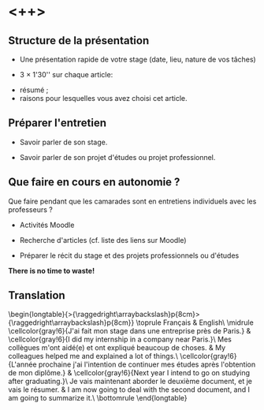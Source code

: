 # <++>



## Structure de la présentation

* Une présentation rapide de votre stage (date, lieu, nature de vos tâches)

* 3 $\times$ 1'30'' sur chaque article:
 - résumé ;
 - raisons pour lesquelles vous avez choisi cet article. 



## Préparer l'entretien

* Savoir parler de son stage.

* Savoir parler de son projet d'études ou projet professionnel.
 


## Que faire en cours en autonomie ?

Que faire pendant que les camarades sont en entretiens individuels avec les professeurs ?

* Activités Moodle

* Recherche d'articles (cf. liste des liens sur Moodle)

* Préparer le récit du stage et des projets professionnels ou d'études



**There is no time to waste!**
 



## Translation


\begin{longtable}{>{\raggedright\arraybackslash}p{8cm}>{\raggedright\arraybackslash}p{8cm}}
\toprule
Français & English\\
\midrule
\cellcolor{gray!6}{J'ai fait mon stage dans une entreprise près de Paris.} & \cellcolor{gray!6}{I did my internship in a company near Paris.}\\
Mes collègues m'ont aidé(e) et ont expliqué beaucoup de choses. & My colleagues helped me and explained a lot of things.\\
\cellcolor{gray!6}{L'année prochaine j'ai l'intention de continuer mes études après l'obtention de mon diplôme.} & \cellcolor{gray!6}{Next year I intend to go on studying after graduating.}\\
Je vais maintenant aborder le deuxième document, et je vais le résumer. & I am now going to deal with the second document, and I am going to summarize it.\\
\bottomrule
\end{longtable}
